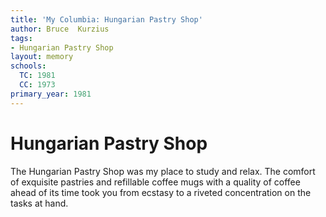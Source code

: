 ```yaml
---
title: 'My Columbia: Hungarian Pastry Shop'
author: Bruce  Kurzius
tags:
- Hungarian Pastry Shop
layout: memory
schools:
  TC: 1981
  CC: 1973
primary_year: 1981
---
```

# Hungarian Pastry Shop

The Hungarian Pastry Shop was my place to study and relax.  The comfort of exquisite pastries and refillable coffee mugs with a quality of coffee ahead of its time took you from ecstasy to a riveted concentration on the tasks at hand.
